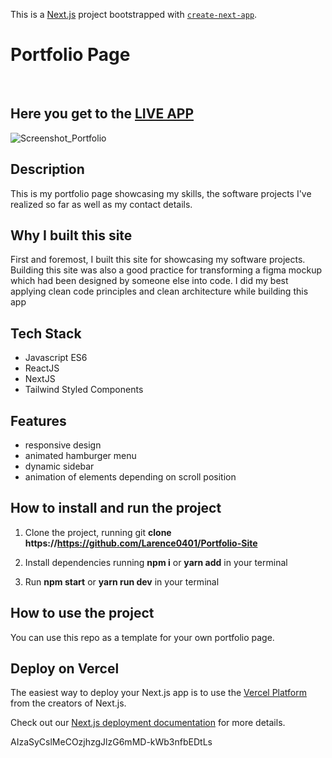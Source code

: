 This is a [Next.js](https://nextjs.org/) project bootstrapped with [`create-next-app`](https://github.com/vercel/next.js/tree/canary/packages/create-next-app).

# Portfolio Page
&nbsp;
## Here you get to the [**LIVE APP**](https://larsjensen.dev)

![Screenshot_Portfolio](https://user-images.githubusercontent.com/86207164/179423870-f510415c-aae7-49a5-8a98-c49bc7b75db8.PNG)

## Description

This is my portfolio page showcasing my skills, the software projects I've realized so far as well as my contact details.

## Why I built this site

First and foremost, I built this site for showcasing my software projects. Building this site was also a good practice for transforming a figma mockup which had been designed by someone else into code. I did my best applying clean code principles and clean architecture while building this app

## Tech Stack
- Javascript ES6
- ReactJS
- NextJS
- Tailwind Styled Components

## Features
- responsive design
- animated hamburger menu
- dynamic sidebar
- animation of elements depending on scroll position

## How to install and run the project

1) Clone the project, running git **clone https://https://github.com/Larence0401/Portfolio-Site**

2) Install dependencies running **npm i** or **yarn add** in your terminal

3) Run **npm start** or **yarn run dev** in your terminal

## How to use the project

You can use this repo as a template for your own portfolio page.

## Deploy on Vercel

The easiest way to deploy your Next.js app is to use the [Vercel Platform](https://vercel.com/new?utm_medium=default-template&filter=next.js&utm_source=create-next-app&utm_campaign=create-next-app-readme) from the creators of Next.js.

Check out our [Next.js deployment documentation](https://nextjs.org/docs/deployment) for more details.

AIzaSyCslMeCOzjhzgJlzG6mMD-kWb3nfbEDtLs





